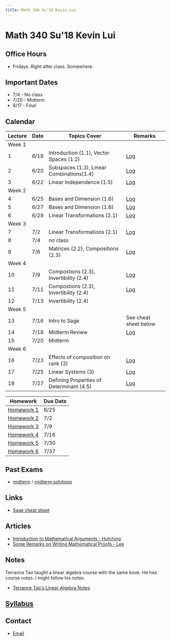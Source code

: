 ```yaml
---
title: Math 340 Su'18 Kevin Lui
---
```

# Math 340 Su'18 Kevin Lui

## Office Hours

* Fridays. Right after class. Somewhere.


## Important Dates

* 7/4 - No class
* 7/20 - Midterm
* 8/17 - Final

## Calendar

| Lecture | Date | Topics Cover                              | Remarks                |
| ---     | ---  | ---                                       | ---                    |
| Week 1  |      |                                           |                        |
| 1       | 6/18 | Introduction (1.1), Vector Spaces (1.2)   | [Log](./log/6-18.html) |
| 2       | 6/20 | Subspaces (1.3), Linear Combinations(1.4) | [Log](./log/6-20.html) |
| 3       | 6/22 | Linear Independence (1.5)                 | [Log](./log/6-22.html) |
| Week 2  |      |                                           |                        |
| 4       | 6/25 | Bases and Dimension (1.6)                 | [Log](./log/6-25.html) |
| 5       | 6/27 | Bases and Dimension (1.6)                 | [Log](./log/6-27.html) |
| 6       | 6/29 | Linear Transformations (2.1)              | [Log](./log/6-29.html) |
| Week 3  |      |                                           |                        |
| 7       | 7/2  | Linear Transformations (2.1)              | [Log](./log/7-2.pdf)   |
| 8       | 7/4  | no class                                  |                        |
| 9       | 7/6  | Matrices (2.2), Compositions (2.3)        | [Log](./log/7-6.html)  |
| Week 4  |      |                                           |                        |
| 10      | 7/9  | Compostions (2.3), Invertibility (2.4)    | [Log](./log/7-9.pdf)   |
| 11      | 7/11 | Compostions (2.3), Invertibility (2.4)    | [Log](./log/7-11.pdf)  |
| 12      | 7/13 | Invertibility (2.4)                       |                        |
| Week 5  |      |                                           |                        |
| 13      | 7/16 | Intro to Sage                             | See cheat sheet below  |
| 14      | 7/18 | Midterm Review                            | [Log](./log/7-18.pdf)  |
| 15      | 7/20 | Midterm                                   |                        |
| Week 6  |      |                                           |                        |
| 16      | 7/23 | Effects of composition on rank (3)        | [Log](./log/7-23.html)  |
| 17      | 7/25 | Linear Systems (3)                        | [Log](./log/7-25.html)  |
| 18      | 7/27 | Defining Properties of Determinant (4.5)  | [Log](./log/7-27.html)  |

| Homework                         | Due Date |
| ---                              | ---      |
| [Homework 1](./homework/hw1.pdf) | 6/25     |
| [Homework 2](./homework/hw2.pdf) | 7/2      |
| [Homework 3](./homework/hw3.pdf) | 7/9      |
| [Homework 4](./homework/hw4.pdf) | 7/16     |
| [Homework 5](./homework/hw5.pdf) | 7/30     |
| [Homework 6](./homework/hw6.pdf) | 7/37     |

## Past Exams

* [midterm](./midterm.pdf) / [midterm solutions](./midterm_sol.pdf)


## Links

* [Sage cheat sheet](https://wiki.sagemath.org/quickref?action=AttachFile&do=get&target=quickref-linalg.pdf)
 
## Articles

* [Introduction to Mathematical
  Arguments - Hutching](https://math.berkeley.edu/~hutching/teach/proofs.pdf)
* [Some Remarks on Writing Mathematical Proofs -
  Lee](https://sites.math.washington.edu/~lee/Writing/writing-proofs.pdf)

## Notes

Terrance Tao taught a linear algebra course with the same book. He has course
notes. I might follow his notes. 

* [Terrance Tao's Linear Algebra
  Notes](https://terrytao.files.wordpress.com/2016/12/linear-algebra-notes.pdf)

## [Syllabus](./syllabus.pdf)

## Contact

* <i class="fas fa-envelope"></i> [Email](mailto:klui@uw.edu)
